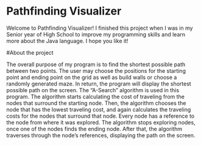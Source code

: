 # Pathfinding Visualizer

Welcome to Pathfinding Visualizer! I finished this project when I was in my Senior year of High School to improve my programming skills and 
learn more about the Java language. I hope you like it! 


#About the project 

The overall purpose of my program is to find the shortest possible path between two points. The user may choose the positions for the starting point and ending 
point on the grid as well as build walls or choose a randomly generated maze. In return, the program will display the shortest possible path on the screen. 
The “A-Search” algorithm is used in this program. The algorithm starts calculating the cost of traveling from the nodes that surround the starting node. 
Then, the algorithm chooses the node that has the lowest traveling cost, and again calculates the traveling costs for the nodes that surround that node. 
Every node has a reference to the node from where it was explored. The algorithm stops exploring nodes, once one of the nodes finds the ending node. 
After that, the algorithm traverses through the node’s references, displaying the path on the screen. 
